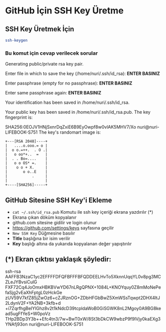 # GitHub İçin SSH Key Üretme

## SSH Key Üretmek İçin

```BASH
ssh-keygen
```

### Bu komut için cevap verilecek sorular

Generating public/private rsa key pair.

Enter file in which to save the key (/home/nuri/.ssh/id_rsa): **ENTER BASINIZ**

Enter passphrase (empty for no passphrase): **ENTER BASINIZ**

Enter same passphrase again: **ENTER BASINIZ**

Your identification has been saved in /home/nuri/.ssh/id_rsa.

Your public key has been saved in /home/nuri/.ssh/id_rsa.pub.
The key fingerprint is:

SHA256:0EOJV1HNjSxnrDqZxiE6B9EyOwpf8w0vlAK5MHV7/Xo nuri@nuri-LIFEBOOK-S751
The key's randomart image is:
```
+---[RSA 2048]----+
|   ....o.ooo.= o |
|  o o.=++.  . O .|
|   o oo*+..  =   |
|  . . Bo=....    |
|   o o OS* =.    |
|    o o + X.     |
|       o o..E    |
|           .     |
|                 |
+----[SHA256]-----+
```

## GitHub Sitesine SSH Key'i Ekleme

- ```cat ~/.ssh/id_rsa.pub``` Komutu ile ssh key içeriği ekrana yazdırılır (*)
- Ekrana çıkan döküm kopyalanır
- github.com sitesine gidilir ve login olunur
- https://github.com/settings/keys sayfasına geçilir
- ```New SSH Key``` Düğmesine basılır
- **Title** başlığına bir isim verilir
- **Key** başlığı altına da yukarıda kopyalanan değer yapıştırılır

## (*) Ekran çıktısı yaklaşık şöyledir:
ssh-rsa AAFFB3NzaC1yc2EFFFFDFQFBFFFBFQDDEELHvTo5XknnUqqYL0v8pg3MCZLeJYBvsiCulG
FXF72Cq4JoOmxHBKBVwYD67nLRgQPNX+1084L+KNOYquy0Z8mMoNePefaSjg2vEaXhFptgL0zHckGe
zUV59V7kfZ85jZwOz6+cZJRznOG+ZDbHFGbBwZ5XmWSsTqwpt2DHX4ltJ2LdynV2F+YA2NB+3kfb+d
+i7ZqrfhgBeIYlGhz8v2t1kNdcD39tcpldaWoB0GiSGWK8nL2Mgoy0A9BG8kead5ugFfYeS+W0poVz
THp2BDp3Y3b++Efc4tn3/7w+BwT0xW/8St3bDkCW9wbzP9f9lVjy0kaEXg3YNAfj93on
 nuri@nuri-LIFEBOOK-S751
